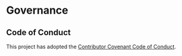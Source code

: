 # Governance

## Code of Conduct

This project has adopted the [Contributor Covenant Code of Conduct](https://github.com/project-radius/community/blob/main/CODE-OF-CONDUCT.md).
